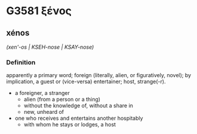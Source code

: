 # G3581 ξένος

## xénos

_(xen'-os | KSEH-nose | KSAY-nose)_

### Definition

apparently a primary word; foreign (literally, alien, or figuratively, novel); by implication, a guest or (vice-versa) entertainer; host, strange(-r).

- a foreigner, a stranger
  - alien (from a person or a thing)
  - without the knowledge of, without a share in
  - new, unheard of
- one who receives and entertains another hospitably
  - with whom he stays or lodges, a host

